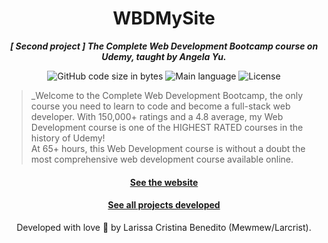 <h1 align="center">
WBDMySite
</h1>

<p align="center">
	<b><i>[ Second project ] The Complete Web Development Bootcamp course on Udemy, taught by Angela Yu.</i></b><br>
</p>

<p align="center">
	<img alt="GitHub code size in bytes" src="https://img.shields.io/github/languages/code-size/mewmewdevart/WBDMySite?color=6272a4" />
	<img alt="Main language" src="https://img.shields.io/github/languages/top/mewmewdevart/WBDMySite?color=6272a4"/>
	<img alt="License" src="https://img.shields.io/github/license/mewmewdevart/WBDMySite?color=6272a4"/>
</p>

> _Welcome to the Complete Web Development Bootcamp, the only course you need to learn to code and become a full-stack web developer. With 150,000+ ratings and a 4.8 average, my Web Development course is one of the HIGHEST RATED courses in the history of Udemy! <br>
At 65+ hours, this Web Development course is without a doubt the most comprehensive web development course available online. 


<h4 align="center"><a href="https://mewmewdevart.github.io/WBDMySite" target="_blank">See the website</a></h4>
<h4 align="center"><a href="https://github.com/mewmewdevart/WBDBootcamp" target="_blank">See all projects developed </a></h4>


<p align="center"> Developed with love 💜 by Larissa Cristina Benedito (Mewmew/Larcrist). </p>

